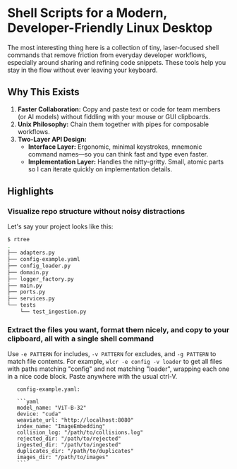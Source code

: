 # Shell Scripts for a Modern, Developer-Friendly Linux Desktop

The most interesting thing here is a collection of tiny, laser-focused shell commands that remove friction from everyday developer workflows, especially around sharing and refining code snippets. These tools help you stay in the flow without ever leaving your keyboard.

## Why This Exists

1. **Faster Collaboration:** Copy and paste text or code for team members (or AI models) without fiddling with your mouse or GUI clipboards.
2. **Unix Philosophy:** Chain them together with pipes for composable workflows.
3. **Two-Layer API Design:**
   - **Interface Layer:** Ergonomic, minimal keystrokes, mnemonic command names—so you can think fast and type even faster.
   - **Implementation Layer:** Handles the nitty-gritty. Small, atomic parts so I can iterate quickly on implementation details.

## Highlights

### Visualize repo structure without noisy distractions

Let's say your project looks like this:

   ```bash
   $ rtree
   .
   ├── adapters.py
   ├── config-example.yaml
   ├── config_loader.py
   ├── domain.py
   ├── logger_factory.py
   ├── main.py
   ├── ports.py
   ├── services.py
   └── tests
       └── test_ingestion.py
   ```

### Extract the files you want, format them nicely, and copy to your clipboard, all with a single shell command

Use `-e PATTERN` for includes, `-v PATTERN` for excludes, and `-g PATTERN` to match file contents. For example, `wlcr -e config -v loader` to get all files with paths matching "config" and not matching "loader", wrapping each one in a nice code block. Paste anywhere with the usual ctrl-V.

   ```
      config-example.yaml:

      ```yaml
      model_name: "ViT-B-32"
      device: "cuda"
      weaviate_url: "http://localhost:8080"
      index_name: "ImageEmbedding"
      collision_log: "/path/to/collisions.log"
      rejected_dir: "/path/to/rejected"
      ingested_dir: "/path/to/ingested"
      duplicates_dir: "/path/to/duplicates"
      images_dir: "/path/to/images"
      ```
   ```
